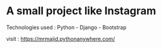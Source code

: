 # A small project like Instagram

Technologies used : Python - Django - Bootstrap

visit : https://mrmajid.pythonanywhere.com/
